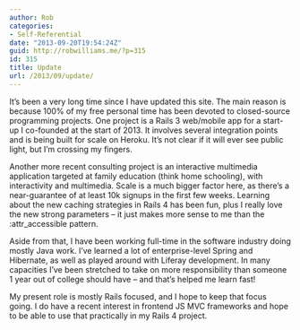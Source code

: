 ```yaml
---
author: Rob
categories:
- Self-Referential
date: "2013-09-20T19:54:24Z"
guid: http://robwilliams.me/?p=315
id: 315
title: Update
url: /2013/09/update/
---
```

It&#8217;s been a very long time since I have updated this site. The main reason is because 100% of my free personal time has been devoted to closed-source programming projects. One project is a Rails 3 web/mobile app for a start-up I co-founded at the start of 2013. It involves several integration points and is being built for scale on Heroku. It&#8217;s not clear if it will ever see public light, but I&#8217;m crossing my fingers.

Another more recent consulting project is an interactive multimedia application targeted at family education (think home schooling), with interactivity and multimedia. Scale is a much bigger factor here, as there&#8217;s a near-guarantee of at least 10k signups in the first few weeks. Learning about the new caching strategies in Rails 4 has been fun, plus I really love the new strong parameters &#8211; it just makes more sense to me than the :attr_accessible pattern.

Aside from that, I have been working full-time in the software industry doing mostly Java work. I&#8217;ve learned a lot of enterprise-level Spring and Hibernate, as well as played around with Liferay development. In many capacities I&#8217;ve been stretched to take on more responsibility than someone 1 year out of college should have &#8211; and that&#8217;s helped me learn fast!

My present role is mostly Rails focused, and I hope to keep that focus going. I do have a recent interest in frontend JS MVC frameworks and hope to be able to use that practically in my Rails 4 project.